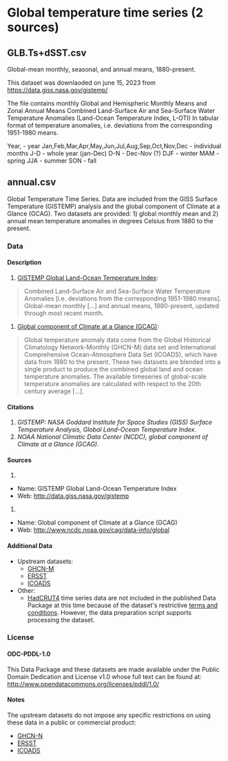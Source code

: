 # Global temperature time series (2 sources)

## GLB.Ts+dSST.csv

Global-mean monthly, seasonal, and annual means, 1880-present.

This dataset was downlaoded on june 15, 2023 from https://data.giss.nasa.gov/gistemp/

The file contains monthly Global and Hemispheric Monthly Means and Zonal Annual Means
Combined Land-Surface Air and Sea-Surface Water Temperature Anomalies (Land-Ocean Temperature Index, L-OTI)
In tabular format of temperature anomalies, i.e. deviations from the corresponding 1951-1980 means.

Year, - year
Jan,Feb,Mar,Apr,May,Jun,Jul,Aug,Sep,Oct,Nov,Dec - individual months
J-D - whole year (jan-Dec)
D-N - Dec-Nov (?)
DJF - winter
MAM - spring
JJA - summer
SON - fall


## annual.csv


Global Temperature Time Series. Data are included from the GISS Surface Temperature (GISTEMP) analysis and the global component of Climate at a Glance (GCAG). Two datasets are provided: 1) global monthly mean and 2) annual mean temperature anomalies in degrees Celsius from 1880 to the present.

### Data

#### Description

1. [GISTEMP Global Land-Ocean Temperature Index][gistemp]:

  > Combined Land-Surface Air and Sea-Surface Water Temperature Anomalies [i.e. deviations from the corresponding 1951-1980 means]. Global-mean monthly [...] and annual means, 1880-present, updated through most recent month.

1. [Global component of Climate at a Glance (GCAG)][gcag]:

  > Global temperature anomaly data come from the Global Historical Climatology Network-Monthly (GHCN-M) data set and International Comprehensive Ocean-Atmosphere Data Set (ICOADS), which have data from 1880 to the present. These two datasets are blended into a single product to produce the combined global land and ocean temperature anomalies. The available timeseries of global-scale temperature anomalies are calculated with respect to the 20th century average [...].

#### Citations

1. *GISTEMP: NASA Goddard Institute for Space Studies (GISS) Surface Temperature Analysis, Global Land-Ocean Temperature Index.*
1. *NOAA National Climatic Data Center (NCDC), global component of Climate at a Glance (GCAG).*

#### Sources

1. 
  * Name: GISTEMP Global Land-Ocean Temperature Index
  * Web: http://data.giss.nasa.gov/gistemp
1. 
  * Name: Global component of Climate at a Glance (GCAG)
  * Web: http://www.ncdc.noaa.gov/cag/data-info/global

#### Additional Data

* Upstream datasets:
  * [GHCN-M][ghcn-m]
  * [ERSST][ersst]
  * [ICOADS][icoads]
* Other:
  * [HadCRUT4][hadcrut4] time series data are not included in the published Data Package at this time because of the dataset's restrictive [terms and conditions][hadcrut4-terms]. However, the data preparation script supports processing the dataset.

### License

#### ODC-PDDL-1.0

This Data Package and these datasets are made available under the Public Domain Dedication and License v1.0 whose full text can be found at: http://www.opendatacommons.org/licenses/pddl/1.0/

#### Notes

The upstream datasets do not impose any specific restrictions on using these data in a public or commercial product:

* [GHCN-N](http://www.esrl.noaa.gov/psd/data/gridded/data.ghcncams.html)
* [ERSST](http://www.esrl.noaa.gov/psd/data/gridded/data.noaa.ersst.html)
* [ICOADS](http://icoads.noaa.gov/data.icoads.html)

[gistemp]: http://data.giss.nasa.gov/gistemp/
[gcag]: http://www.ncdc.noaa.gov/cag/data-info/global
[hadcrut4]: http://www.metoffice.gov.uk/hadobs/hadcrut4/data/current/download.html#regional_series
[hadcrut4-terms]: http://www.metoffice.gov.uk/hadobs/hadcrut4/terms_and_conditions.html
[ghcn-m]: http://www.ncdc.noaa.gov/ghcnm/v3.php
[ersst]: http://www.ncdc.noaa.gov/data-access/marineocean-data/extended-reconstructed-sea-surface-temperature-ersst-v3b
[icoads]: http://icoads.noaa.gov/

